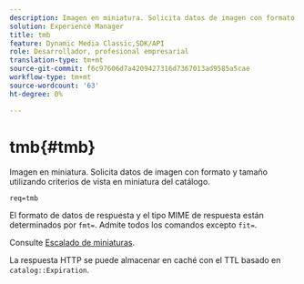 ```yaml
---
description: Imagen en miniatura. Solicita datos de imagen con formato y tamaño utilizando criterios de vista en miniatura del catálogo.
solution: Experience Manager
title: tmb
feature: Dynamic Media Classic,SDK/API
role: Desarrollador, profesional empresarial
translation-type: tm+mt
source-git-commit: f6c97606d7a4209427316d7367013ad9585a5cae
workflow-type: tm+mt
source-wordcount: '63'
ht-degree: 0%

---
```



# tmb{#tmb}

Imagen en miniatura. Solicita datos de imagen con formato y tamaño utilizando criterios de vista en miniatura del catálogo.

`req=tmb`

El formato de datos de respuesta y el tipo MIME de respuesta están determinados por `fmt=`. Admite todos los comandos excepto `fit=`.

Consulte [Escalado de miniaturas](../../../../../../is-api/http-ref/image-serving-api-ref/c-http-protocol-reference/c-notes-on-server-behavior/r-thumbnail-scaling.md#reference-0f71817f721d4913b34816758d69b07f).

La respuesta HTTP se puede almacenar en caché con el TTL basado en `catalog::Expiration`.
